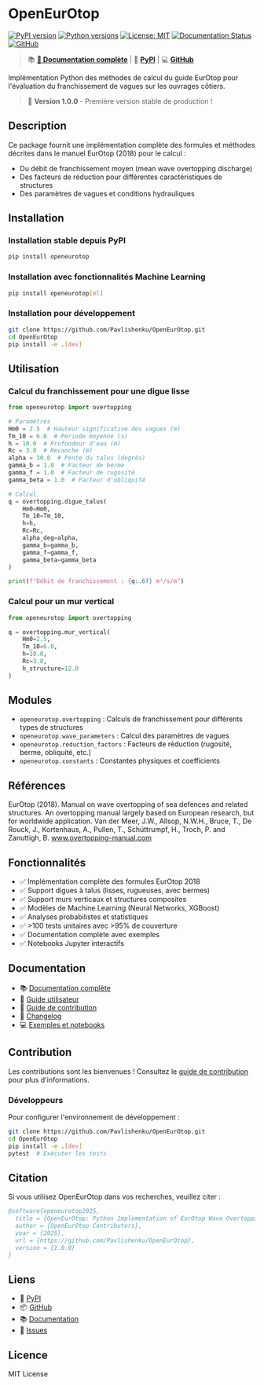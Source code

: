 # OpenEurOtop

[![PyPI version](https://badge.fury.io/py/openeurotop.svg)](https://pypi.org/project/openeurotop/)
[![Python versions](https://img.shields.io/pypi/pyversions/openeurotop.svg)](https://pypi.org/project/openeurotop/)
[![License: MIT](https://img.shields.io/badge/License-MIT-yellow.svg)](https://opensource.org/licenses/MIT)
[![Documentation Status](https://readthedocs.org/projects/openeurotop/badge/?version=latest)](https://openeurotop.readthedocs.io/)
[![GitHub](https://img.shields.io/github/stars/Pavlishenku/OpenEurOtop?style=social)](https://github.com/Pavlishenku/OpenEurOtop)

> 📚 **[📖 Documentation complète](https://openeurotop.readthedocs.io/)** | 🐍 **[PyPI](https://pypi.org/project/openeurotop/)** | 💻 **[GitHub](https://github.com/Pavlishenku/OpenEurOtop)**

Implémentation Python des méthodes de calcul du guide EurOtop pour l'évaluation du franchissement de vagues sur les ouvrages côtiers.

> 🎉 **Version 1.0.0** - Première version stable de production !

## Description

Ce package fournit une implémentation complète des formules et méthodes décrites dans le manuel EurOtop (2018) pour le calcul :
- Du débit de franchissement moyen (mean wave overtopping discharge)
- Des facteurs de réduction pour différentes caractéristiques de structures
- Des paramètres de vagues et conditions hydrauliques

## Installation

### Installation stable depuis PyPI

```bash
pip install openeurotop
```

### Installation avec fonctionnalités Machine Learning

```bash
pip install openeurotop[ml]
```

### Installation pour développement

```bash
git clone https://github.com/Pavlishenku/OpenEurOtop.git
cd OpenEurOtop
pip install -e .[dev]
```

## Utilisation

### Calcul du franchissement pour une digue lisse

```python
from openeurotop import overtopping

# Paramètres
Hm0 = 2.5  # Hauteur significative des vagues (m)
Tm_10 = 6.0  # Période moyenne (s)
h = 10.0  # Profondeur d'eau (m)
Rc = 3.0  # Revanche (m)
alpha = 30.0  # Pente du talus (degrés)
gamma_b = 1.0  # Facteur de berme
gamma_f = 1.0  # Facteur de rugosité
gamma_beta = 1.0  # Facteur d'obliquité

# Calcul
q = overtopping.digue_talus(
    Hm0=Hm0,
    Tm_10=Tm_10,
    h=h,
    Rc=Rc,
    alpha_deg=alpha,
    gamma_b=gamma_b,
    gamma_f=gamma_f,
    gamma_beta=gamma_beta
)

print(f"Débit de franchissement : {q:.6f} m³/s/m")
```

### Calcul pour un mur vertical

```python
from openeurotop import overtopping

q = overtopping.mur_vertical(
    Hm0=2.5,
    Tm_10=6.0,
    h=10.0,
    Rc=3.0,
    h_structure=12.0
)
```

## Modules

- `openeurotop.overtopping` : Calculs de franchissement pour différents types de structures
- `openeurotop.wave_parameters` : Calcul des paramètres de vagues
- `openeurotop.reduction_factors` : Facteurs de réduction (rugosité, berme, obliquité, etc.)
- `openeurotop.constants` : Constantes physiques et coefficients

## Références

EurOtop (2018). Manual on wave overtopping of sea defences and related structures. 
An overtopping manual largely based on European research, but for worldwide application.
Van der Meer, J.W., Allsop, N.W.H., Bruce, T., De Rouck, J., Kortenhaus, A., Pullen, T., 
Schüttrumpf, H., Troch, P. and Zanuttigh, B.
www.overtopping-manual.com

## Fonctionnalités

- ✅ Implémentation complète des formules EurOtop 2018
- ✅ Support digues à talus (lisses, rugueuses, avec bermes)
- ✅ Support murs verticaux et structures composites
- ✅ Modèles de Machine Learning (Neural Networks, XGBoost)
- ✅ Analyses probabilistes et statistiques
- ✅ >100 tests unitaires avec >95% de couverture
- ✅ Documentation complète avec exemples
- ✅ Notebooks Jupyter interactifs

## Documentation

- 📚 [Documentation complète](https://openeurotop.readthedocs.io/)
- 📖 [Guide utilisateur](docs/GUIDE_UTILISATEUR.md)
- 🔧 [Guide de contribution](CONTRIBUTING.md)
- 📝 [Changelog](CHANGELOG.md)
- 💻 [Exemples et notebooks](examples/)

## Contribution

Les contributions sont les bienvenues ! Consultez le [guide de contribution](CONTRIBUTING.md) pour plus d'informations.

### Développeurs

Pour configurer l'environnement de développement :

```bash
git clone https://github.com/Pavlishenku/OpenEurOtop.git
cd OpenEurOtop
pip install -e .[dev]
pytest  # Exécuter les tests
```

## Citation

Si vous utilisez OpenEurOtop dans vos recherches, veuillez citer :

```bibtex
@software{openeurotop2025,
  title = {OpenEurOtop: Python Implementation of EurOtop Wave Overtopping Manual},
  author = {OpenEurOtop Contributors},
  year = {2025},
  url = {https://github.com/Pavlishenku/OpenEurOtop},
  version = {1.0.0}
}
```

## Liens

- 🐍 [PyPI](https://pypi.org/project/openeurotop/)
- 📦 [GitHub](https://github.com/Pavlishenku/OpenEurOtop)
- 📚 [Documentation](https://openeurotop.readthedocs.io/)
- 🐛 [Issues](https://github.com/Pavlishenku/OpenEurOtop/issues)

## Licence

MIT License

